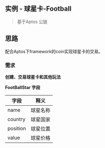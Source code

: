 
## 实例 - 球星卡-Football

> 基于Aptos 公链

## 思路

配合Aptos下framework的coin实现球星卡的交易。

### 需求

**创建、交易球星卡和其他玩法**

**FootBallStar 字段**

| 字段       | 释义        |
| --------- | ----------- |
| name      | 球星名称     | 
| country   | 球星国家     | 
| position  | 球星位置     | 
| value     | 球星价格     | 

